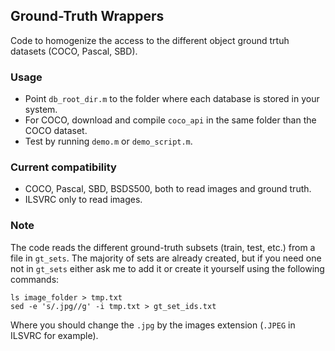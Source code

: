 
## Ground-Truth Wrappers
Code to homogenize the access to the different object ground trtuh datasets (COCO, Pascal, SBD).

### Usage
- Point `db_root_dir.m` to the folder where each database is stored in your system.
- For COCO, download and compile `coco_api` in the same folder than the COCO dataset.
- Test by running `demo.m` or `demo_script.m`.

### Current compatibility
- COCO, Pascal, SBD, BSDS500, both to read images and ground truth.
- ILSVRC only to read images.

### Note
The code reads the different ground-truth subsets (train, test, etc.) from a file in `gt_sets`.
The majority of sets are already created, but if you need one not in `gt_sets` either ask me to add it or create it yourself using the following commands:
```
ls image_folder > tmp.txt
sed -e 's/.jpg//g' -i tmp.txt > gt_set_ids.txt
```
Where you should change the `.jpg` by the images extension (`.JPEG` in ILSVRC for example).
